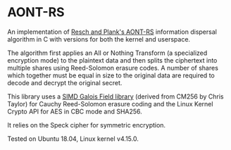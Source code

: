 # AONT-RS
An implementation of [Resch and Plank's AONT-RS](https://www.usenix.org/legacy/event/fast11/tech/full_papers/Resch.pdf) information dispersal algorithm in C with versions for both the kernel and userspace. 

The algorithm first applies an All or Nothing Transform (a specialized encryption mode) to the plaintext data and then splits the ciphertext into multiple shares using Reed-Solomon erasure codes. A number of shares which together must be equal in size to the original data are required to decode and decrypt the original secret.

This library uses a [SIMD Galois Field library](https://github.com/atbarker/GaloisField-SIMD) (derived from CM256 by Chris Taylor) for Cauchy Reed-Solomon erasure coding and the Linux Kernel Crypto API for AES in CBC mode and SHA256.

It relies on the Speck cipher for symmetric encryption.

Tested on Ubuntu 18.04, Linux kernel v4.15.0.
